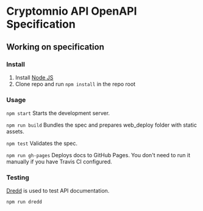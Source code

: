 # Cryptomnio API OpenAPI Specification


## Working on specification
### Install

1. Install [Node JS](https://nodejs.org/)
2. Clone repo and run `npm install` in the repo root

### Usage

`npm start`
Starts the development server.

`npm run build`
Bundles the spec and prepares web_deploy folder with static assets.

`npm test`
Validates the spec.

`npm run gh-pages`
Deploys docs to GitHub Pages. You don't need to run it manually if you have Travis CI configured.

### Testing

[Dredd](https://github.com/apiaryio/dredd) is used to test API documentation.

`npm run dredd`
